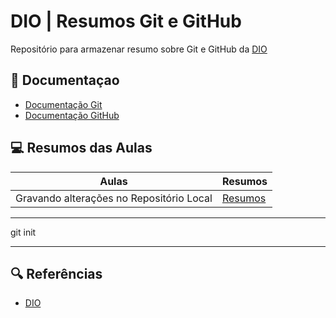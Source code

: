 
# DIO | Resumos Git e GitHub

Repositório para armazenar resumo sobre Git e GitHub da [DIO](https://www.dio.me)

## 📕 Documentaçao

- [Documentação Git](https://git-scm.com/)
- [Documentação GitHub](https://github.com/)

## 💻 Resumos das Aulas

| Aulas | Resumos |
|-------|---------|
| Gravando alterações no Repositório Local | [Resumos](https://google.com/)

---
git init

---


## 🔍 Referências
- [DIO](https://www.dio.me)
